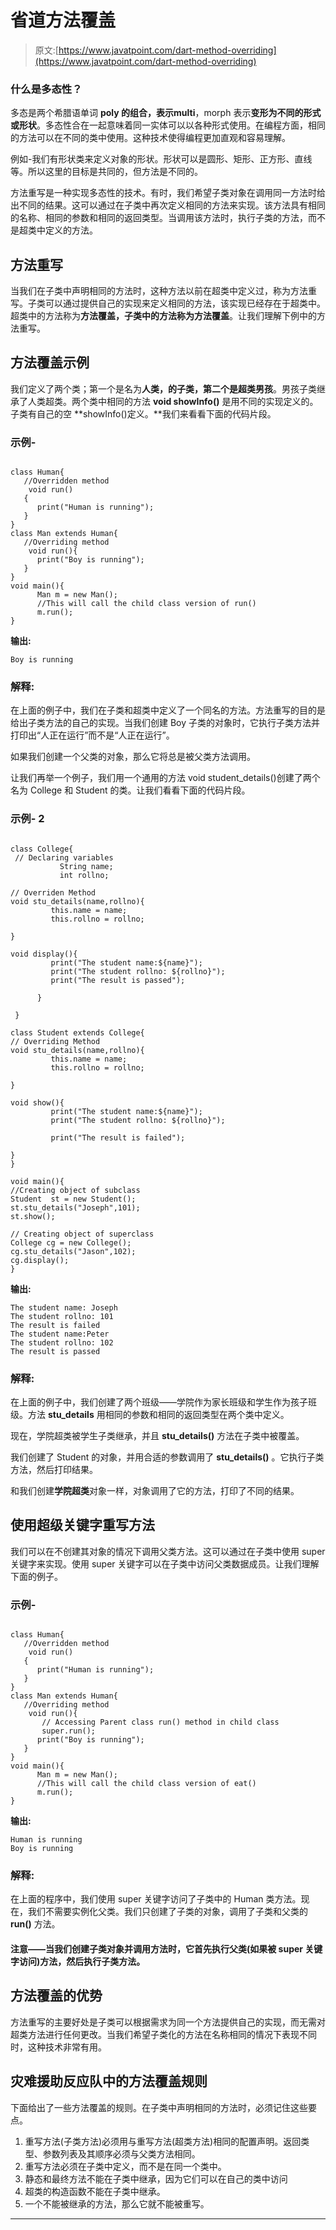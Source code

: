 # 省道方法覆盖

> 原文:[https://www.javatpoint.com/dart-method-overriding](https://www.javatpoint.com/dart-method-overriding)

### 什么是多态性？

多态是两个希腊语单词 **poly 的组合，**表示**multi**，morph 表示**变形为不同的形式或形状**。多态性合在一起意味着同一实体可以以各种形式使用。在编程方面，相同的方法可以在不同的类中使用。这种技术使得编程更加直观和容易理解。

例如-我们有形状类来定义对象的形状。形状可以是圆形、矩形、正方形、直线等。所以这里的目标是共同的，但方法是不同的。

方法重写是一种实现多态性的技术。有时，我们希望子类对象在调用同一方法时给出不同的结果。这可以通过在子类中再次定义相同的方法来实现。该方法具有相同的名称、相同的参数和相同的返回类型。当调用该方法时，执行子类的方法，而不是超类中定义的方法。

## 方法重写

当我们在子类中声明相同的方法时，这种方法以前在超类中定义过，称为方法重写。子类可以通过提供自己的实现来定义相同的方法，该实现已经存在于超类中。超类中的方法称为**方法覆盖，**子类中的方法称为**方法覆盖**。让我们理解下例中的方法重写。

## 方法覆盖示例

我们定义了两个类；第一个是名为**人类，**的子类，第二个是超类**男孩**。男孩子类继承了人类超类。两个类中相同的方法 **void showInfo()** 是用不同的实现定义的。子类有自己的空 **showInfo()定义。**我们来看看下面的代码片段。

### 示例-

```

class Human{
   //Overridden method
    void run()
   {
      print("Human is running");
   }
}
class Man extends Human{
   //Overriding method
    void run(){
      print("Boy is running");
   }
}
void main(){
      Man m = new Man();
      //This will call the child class version of run()
      m.run();
}

```

**输出:**

```
Boy is running

```

### 解释:

在上面的例子中，我们在子类和超类中定义了一个同名的方法。方法重写的目的是给出子类方法的自己的实现。当我们创建 Boy 子类的对象时，它执行子类方法并打印出“人正在运行”而不是“人正在运行”。

如果我们创建一个父类的对象，那么它将总是被父类方法调用。

让我们再举一个例子，我们用一个通用的方法 void student_details()创建了两个名为 College 和 Student 的类。让我们看看下面的代码片段。

### 示例- 2

```

class College{
 // Declaring variables
           String name;
           int rollno;

// Overriden Method
void stu_details(name,rollno){
         this.name = name;
         this.rollno = rollno;

}

void display(){
         print("The student name:${name}");
         print("The student rollno: ${rollno}");
         print("The result is passed");

      }

 }

class Student extends College{
// Overriding Method
void stu_details(name,rollno){
         this.name = name;
         this.rollno = rollno;

}

void show(){
         print("The student name:${name}");
         print("The student rollno: ${rollno}");

         print("The result is failed");

}
}

void main(){
//Creating object of subclass
Student  st = new Student();
st.stu_details("Joseph",101);
st.show();

// Creating object of superclass
College cg = new College();
cg.stu_details("Jason",102);
cg.display();
}

```

**输出:**

```
The student name: Joseph
The student rollno: 101
The result is failed
The student name:Peter
The student rollno: 102
The result is passed

```

### 解释:

在上面的例子中，我们创建了两个班级——学院作为家长班级和学生作为孩子班级。方法 **stu_details** 用相同的参数和相同的返回类型在两个类中定义。

现在，学院超类被学生子类继承，并且 **stu_details()** 方法在子类中被覆盖。

我们创建了 Student 的对象，并用合适的参数调用了 **stu_details()** 。它执行子类方法，然后打印结果。

和我们创建**学院超类**对象一样，对象调用了它的方法，打印了不同的结果。

## 使用超级关键字重写方法

我们可以在不创建其对象的情况下调用父类方法。这可以通过在子类中使用 super 关键字来实现。使用 super 关键字可以在子类中访问父类数据成员。让我们理解下面的例子。

### 示例-

```

class Human{
   //Overridden method
    void run()
   {
      print("Human is running");
   }
}
class Man extends Human{
   //Overriding method
    void run(){ 
       // Accessing Parent class run() method in child class
       super.run();
      print("Boy is running");
   }
}
void main(){
      Man m = new Man();
      //This will call the child class version of eat()
      m.run();
}

```

**输出:**

```
Human is running
Boy is running

```

### 解释:

在上面的程序中，我们使用 super 关键字访问了子类中的 Human 类方法。现在，我们不需要实例化父类。我们只创建了子类的对象，调用了子类和父类的 **run()** 方法。

#### 注意——当我们创建子类对象并调用方法时，它首先执行父类(如果被 super 关键字访问)方法，然后执行子类方法。

## 方法覆盖的优势

方法重写的主要好处是子类可以根据需求为同一个方法提供自己的实现，而无需对超类方法进行任何更改。当我们希望子类化的方法在名称相同的情况下表现不同时，这种技术非常有用。

## 灾难援助反应队中的方法覆盖规则

下面给出了一些方法覆盖的规则。在子类中声明相同的方法时，必须记住这些要点。

1.  重写方法(子类方法)必须用与重写方法(超类方法)相同的配置声明。返回类型、参数列表及其顺序必须与父类方法相同。
2.  重写方法必须在子类中定义，而不是在同一个类中。
3.  静态和最终方法不能在子类中继承，因为它们可以在自己的类中访问
4.  超类的构造函数不能在子类中继承。
5.  一个不能被继承的方法，那么它就不能被重写。

* * *